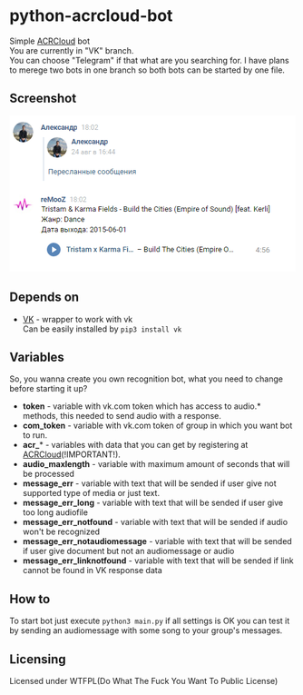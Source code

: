 # python-acrcloud-bot
Simple [ACRCloud](http://www.acrcloud.com) bot<br>
You are currently in "VK" branch.<br>
You can choose "Telegram" if that what are you searching for. I have plans to merege two bots in one branch so both bots can be started by one file.

## Screenshot
![Screenshot](https://raw.githubusercontent.com/intel777/python-acrcloud-bot/vk/screenshot/chrome_2017-10-30_21-13-37.png)

## Depends on 
* [VK](https://github.com/dimka665/vk) - wrapper to work with vk<br>
Can be easily installed by `pip3 install vk`

## Variables
So, you wanna create you own recognition bot, what you need to change before starting it up?

* **token** - variable with vk.com token which has access to audio.* methods, this needed to send audio with a response.
* **com_token** - variable with vk.com token of group in which you want bot to run.
* **acr_*** - variables with data that you can get by registering at [ACRCloud](http://www.acrcloud.com)(!IMPORTANT!).
* **audio_maxlength** - variable with maximum amount of seconds that will be processed
* **message_err** - variable with text that will be sended if user give not supported type of media or just text.
* **message_err_long** - variable with text that will be sended if user give too long audiofile
* **message_err_notfound** - variable with text that will be sended if audio won't be recognized 
* **message_err_notaudiomessage** - variable with text that will be sended if user give document but not an audiomessage or audio
* **message_err_linknotfound** - variable with text that will be sended if link cannot be found in VK response data

## How to 
To start bot just execute `python3 main.py` if all settings is OK you can test it by sending an audiomessage with some song to your group's messages.

## Licensing
Licensed under WTFPL(Do What The Fuck You Want To Public License)

